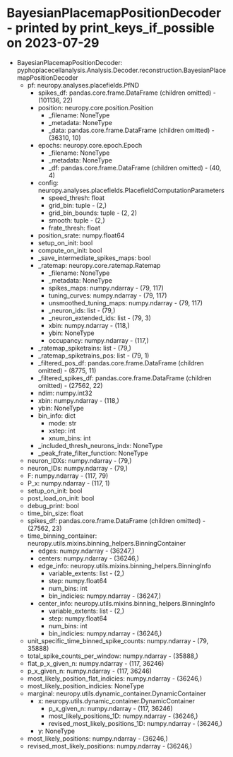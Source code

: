 BayesianPlacemapPositionDecoder - printed by print_keys_if_possible on 2023-07-29
===================================================================================================


- BayesianPlacemapPositionDecoder: pyphoplacecellanalysis.Analysis.Decoder.reconstruction.BayesianPlacemapPositionDecoder
	- pf: neuropy.analyses.placefields.PfND
		- spikes_df: pandas.core.frame.DataFrame (children omitted) - (101136, 22)
		- position: neuropy.core.position.Position
			- _filename: NoneType
			- _metadata: NoneType
			- _data: pandas.core.frame.DataFrame (children omitted) - (36310, 10)
		- epochs: neuropy.core.epoch.Epoch
			- _filename: NoneType
			- _metadata: NoneType
			- _df: pandas.core.frame.DataFrame (children omitted) - (40, 4)
		- config: neuropy.analyses.placefields.PlacefieldComputationParameters
			- speed_thresh: float
			- grid_bin: tuple - (2,)
			- grid_bin_bounds: tuple - (2, 2)
			- smooth: tuple - (2,)
			- frate_thresh: float
		- position_srate: numpy.float64
		- setup_on_init: bool
		- compute_on_init: bool
		- _save_intermediate_spikes_maps: bool
		- _ratemap: neuropy.core.ratemap.Ratemap
			- _filename: NoneType
			- _metadata: NoneType
			- spikes_maps: numpy.ndarray - (79, 117)
			- tuning_curves: numpy.ndarray - (79, 117)
			- unsmoothed_tuning_maps: numpy.ndarray - (79, 117)
			- _neuron_ids: list - (79,)
			- _neuron_extended_ids: list - (79, 3)
			- xbin: numpy.ndarray - (118,)
			- ybin: NoneType
			- occupancy: numpy.ndarray - (117,)
		- _ratemap_spiketrains: list - (79,)
		- _ratemap_spiketrains_pos: list - (79, 1)
		- _filtered_pos_df: pandas.core.frame.DataFrame (children omitted) - (8775, 11)
		- _filtered_spikes_df: pandas.core.frame.DataFrame (children omitted) - (27562, 22)
		- ndim: numpy.int32
		- xbin: numpy.ndarray - (118,)
		- ybin: NoneType
		- bin_info: dict
			- mode: str
			- xstep: int
			- xnum_bins: int
		- _included_thresh_neurons_indx: NoneType
		- _peak_frate_filter_function: NoneType
	- neuron_IDXs: numpy.ndarray - (79,)
	- neuron_IDs: numpy.ndarray - (79,)
	- F: numpy.ndarray - (117, 79)
	- P_x: numpy.ndarray - (117, 1)
	- setup_on_init: bool
	- post_load_on_init: bool
	- debug_print: bool
	- time_bin_size: float
	- spikes_df: pandas.core.frame.DataFrame (children omitted) - (27562, 23)
	- time_binning_container: neuropy.utils.mixins.binning_helpers.BinningContainer
		- edges: numpy.ndarray - (36247,)
		- centers: numpy.ndarray - (36246,)
		- edge_info: neuropy.utils.mixins.binning_helpers.BinningInfo
			- variable_extents: list - (2,)
			- step: numpy.float64
			- num_bins: int
			- bin_indicies: numpy.ndarray - (36247,)
		- center_info: neuropy.utils.mixins.binning_helpers.BinningInfo
			- variable_extents: list - (2,)
			- step: numpy.float64
			- num_bins: int
			- bin_indicies: numpy.ndarray - (36246,)
	- unit_specific_time_binned_spike_counts: numpy.ndarray - (79, 35888)
	- total_spike_counts_per_window: numpy.ndarray - (35888,)
	- flat_p_x_given_n: numpy.ndarray - (117, 36246)
	- p_x_given_n: numpy.ndarray - (117, 36246)
	- most_likely_position_flat_indicies: numpy.ndarray - (36246,)
	- most_likely_position_indicies: NoneType
	- marginal: neuropy.utils.dynamic_container.DynamicContainer
		- x: neuropy.utils.dynamic_container.DynamicContainer
			- p_x_given_n: numpy.ndarray - (117, 36246)
			- most_likely_positions_1D: numpy.ndarray - (36246,)
			- revised_most_likely_positions_1D: numpy.ndarray - (36246,)
		- y: NoneType
	- most_likely_positions: numpy.ndarray - (36246,)
	- revised_most_likely_positions: numpy.ndarray - (36246,)
